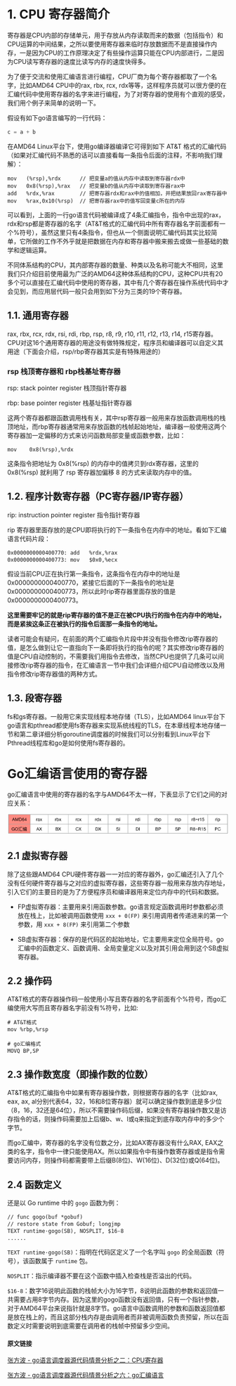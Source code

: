 # 1. CPU 寄存器简介

寄存器是CPU内部的存储单元，用于存放从内存读取而来的数据（包括指令）和CPU运算的中间结果，之所以要使用寄存器来临时存放数据而不是直接操作内存，一是因为CPU的工作原理决定了有些操作运算只能在CPU内部进行，二是因为CPU读写寄存器的速度比读写内存的速度快得多。

为了便于交流和使用汇编语言进行编程，CPU厂商为每个寄存器都取了一个名字，比如AMD64 CPU中的rax, rbx, rcx, rdx等等，这样程序员就可以很方便的在汇编代码中使用寄存器的名字来进行编程，为了对寄存器的使用有个直观的感受，我们用个例子来简单的说明一下。

假设有如下go语言编写的一行代码：

```go
c = a + b
```

在AMD64 Linux平台下，使用go编译器编译它可得到如下 AT&T 格式的汇编代码（如果对汇编代码不熟悉的话可以直接看每一条指令后面的注释，不影响我们理解）：

```assembly
mov   (%rsp),%rdx      // 把变量a的值从内存中读取到寄存器rdx中
mov   0x8(%rsp),%rax   // 把变量b的值从内存中读取到寄存器rax中
add   %rdx,%rax        // 把寄存器rdx和rax中的值相加，并把结果放回rax寄存器中
mov   %rax,0x10(%rsp)  // 把寄存器rax中的值写回变量c所在的内存
```

可以看到，上面的一行go语言代码被编译成了4条汇编指令，指令中出现的rax，rdx和rsp都是寄存器的名字（AT&T格式的汇编代码中所有寄存器名字前面都有一个%符号），虽然这里只有4条指令，但也从一个侧面说明汇编代码其实比较简单，它所做的工作不外乎就是把数据在内存和寄存器中搬来搬去或做一些基础的数学和逻辑运算。

不同体系结构的CPU，其内部寄存器的数量、种类以及名称可能大不相同，这里我们只介绍目前使用最为广泛的AMD64这种体系结构的CPU，这种CPU共有20多个可以直接在汇编代码中使用的寄存器，其中有几个寄存器在操作系统代码中才会见到，而应用层代码一般只会用到如下分为三类的19个寄存器。



## 1.1. 通用寄存器

rax, rbx, rcx, rdx, rsi, rdi, rbp, rsp, r8, r9, r10, r11, r12, r13, r14, r15寄存器。CPU对这16个通用寄存器的用途没有做特殊规定，程序员和编译器可以自定义其用途（下面会介绍，rsp/rbp寄存器其实是有特殊用途的）



### rsp 栈顶寄存器和 rbp栈基址寄存器

rsp: stack pointer register 栈顶指针寄存器

rbp: base pointer register 栈基址指针寄存器

这两个寄存器都跟函数调用栈有关，其中rsp寄存器一般用来存放函数调用栈的栈顶地址，而rbp寄存器通常用来存放函数的栈帧起始地址，编译器一般使用这两个寄存器加一定偏移的方式来访问函数局部变量或函数参数，比如：

```assembly
mov    0x8(%rsp),%rdx
```

这条指令把地址为 0x8(%rsp) 的内存中的值拷贝到rdx寄存器，这里的0x8(%rsp) 就利用了 rsp 寄存器加偏移 8 的方式来读取内存中的值。



## 1.2. 程序计数寄存器（PC寄存器/IP寄存器）

rip: instruction pointer register 指令指针寄存器

rip 寄存器里面存放的是CPU即将执行的下一条指令在内存中的地址。看如下汇编语言代码片段：

```assembly
0x0000000000400770: add   %rdx,%rax
0x0000000000400773: mov   $0x0,%ecx
```

假设当前CPU正在执行第一条指令，这条指令在内存中的地址是0x0000000000400770，紧接它后面的下一条指令的地址是0x0000000000400773，所以此时rip寄存器里面存放的值是0x0000000000400773。

**这里需要牢记的就是rip寄存器的值不是正在被CPU执行的指令在内存中的地址，而是紧挨这条正在被执行的指令后面那一条指令的地址。**

读者可能会有疑问，在前面的两个汇编指令片段中并没有指令修改rip寄存器的值，是怎么做到让它一直指向下一条即将执行的指令的呢？其实修改rip寄存器的值是CPU自动控制的，不需要我们用指令去修改，当然CPU也提供了几条可以间接修改rip寄存器的指令，在汇编语言一节中我们会详细介绍CPU自动修改以及用指令修改rip寄存器值的两种方式。



## 1.3. 段寄存器

fs和gs寄存器。一般用它来实现线程本地存储（TLS），比如AMD64 linux平台下go语言和pthread都使用fs寄存器来实现系统线程的TLS，在本章线程本地存储一节和第二章详细分析goroutine调度器的时候我们可以分别看到Linux平台下Pthread线程库和go是如何使用fs寄存器的。





# Go汇编语言使用的寄存器

go汇编语言中使用的寄存器的名字与AMD64不太一样，下表显示了它们之间的对应关系：

![图片](assets/640-20230308162605017.png)



## 2.1 虚拟寄存器

除了这些跟AMD64 CPU硬件寄存器一一对应的寄存器外，go汇编还引入了几个没有任何硬件寄存器与之对应的虚拟寄存器，这些寄存器一般用来存放内存地址，引入它们的主要目的是为了方便程序员和编译器用来定位内存中的代码和数据。

- FP虚拟寄存器：主要用来引用函数参数。go语言规定函数调用时参数都必须放在栈上，比如被调用函数使用 `xxx + 0(FP)`  来引用调用者传递进来的第一个参数，用 `xxx + 8(FP)` 来引用第二个参数

- SB虚拟寄存器：保存的是代码区的起始地址，它主要用来定位全局符号。go汇编中的函数定义、函数调用、全局变量定义以及对其引用会用到这个SB虚拟寄存器。



## 2.2 操作码

AT&T格式的寄存器操作码一般使用小写且寄存器的名字前面有个%符号，而go汇编使用大写而且寄存器名字前没有%符号，比如:

```assembly
# AT&T格式
mov %rbp,%rsp

# go汇编格式
MOVQ BP,SP
```



## 2.3 操作数宽度（即操作数的位数）

AT&T格式的汇编指令中如果有寄存器操作数，则根据寄存器的名字（比如rax, eax, ax, al分别代表64，32，16和8位寄存器）就可以确定操作数到底是多少位（8，16，32还是64位），所以不需要操作码后缀，如果没有寄存器操作数又是访存指令的话，则操作码需要加上后缀b、w、l或q来指定到底存取内存中的多少个字节。

而go汇编中，寄存器的名字没有位数之分，比如AX寄存器没有什么RAX, EAX之类的名字，指令中一律只能使用AX。所以如果指令中有操作数寄存器或是指令需要访问内存，则操作码都需要带上后缀B(8位)、W(16位)、D(32位)或Q(64位)。



## 2.4 函数定义

还是以 Go runtime 中的 `gogo` 函数为例：

```assembly
// func gogo(buf *gobuf)
// restore state from Gobuf; longjmp
TEXT runtime·gogo(SB), NOSPLIT, $16-8
......
```

`TEXT runtime·gogo(SB)`：指明在代码区定义了一个名字叫 `gogo` 的全局函数（符号），该函数属于 `runtime` 包。

`NOSPLIT`：指示编译器不要在这个函数中插入检查栈是否溢出的代码。

`$16-8`：数字16说明此函数的栈帧大小为16字节，8说明此函数的参数和返回值一共需要占用8字节内存。因为这里的gogo函数没有返回值，只有一个指针参数，对于AMD64平台来说指针就是8字节。go语言中函数调用的参数和函数返回值都是放在栈上的，而且这部分栈内存是由调用者而非被调用函数负责预留，所以在函数定义时需要说明到底需要在调用者的栈帧中预留多少空间。




#### 原文链接

[张方波 - go语言调度器源代码情景分析之二：CPU寄存器](https://mp.weixin.qq.com/s?__biz=MzU1OTg5NDkzOA==&mid=2247483660&idx=1&sn=ea75d8fdb4b2e0eac03449d63172fe3e&scene=19#wechat_redirect)

[张方波 - go语言调度器源代码情景分析之六：go汇编语言](https://mp.weixin.qq.com/s?__biz=MzU1OTg5NDkzOA==&mid=2247483704&idx=1&sn=a5e9f1fd2c0de42d5710afbb4553d411&scene=19#wechat_redirect)



